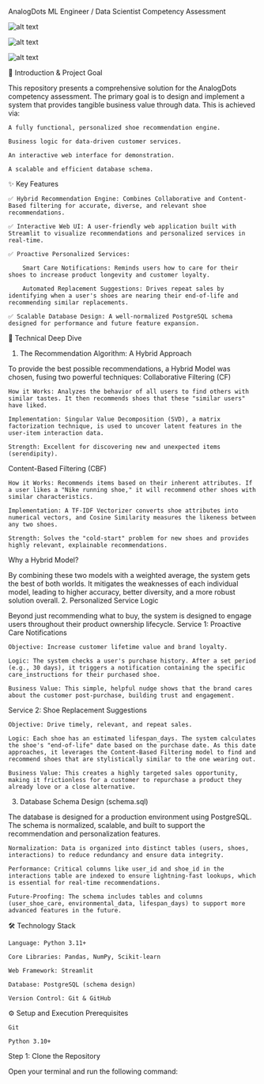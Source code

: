 AnalogDots ML Engineer / Data Scientist Competency Assessment

![alt text](https://img.shields.io/badge/Python-3.11+-blue.svg)

![alt text](https://img.shields.io/badge/Libraries-Pandas%20%7C%20Scikit--learn%20%7C%20Streamlit-orange.svg)

![alt text](https://img.shields.io/badge/Status-Completed-green.svg)

🎯 Introduction & Project Goal

This repository presents a comprehensive solution for the AnalogDots competency assessment. The primary goal is to design and implement a system that provides tangible business value through data. This is achieved via:

    A fully functional, personalized shoe recommendation engine.

    Business logic for data-driven customer services.

    An interactive web interface for demonstration.

    A scalable and efficient database schema.

✨ Key Features

    ✅ Hybrid Recommendation Engine: Combines Collaborative and Content-Based filtering for accurate, diverse, and relevant shoe recommendations.

    ✅ Interactive Web UI: A user-friendly web application built with Streamlit to visualize recommendations and personalized services in real-time.

    ✅ Proactive Personalized Services:

        Smart Care Notifications: Reminds users how to care for their shoes to increase product longevity and customer loyalty.

        Automated Replacement Suggestions: Drives repeat sales by identifying when a user's shoes are nearing their end-of-life and recommending similar replacements.

    ✅ Scalable Database Design: A well-normalized PostgreSQL schema designed for performance and future feature expansion.

🚀 Technical Deep Dive
1. The Recommendation Algorithm: A Hybrid Approach

To provide the best possible recommendations, a Hybrid Model was chosen, fusing two powerful techniques:
Collaborative Filtering (CF)

    How it Works: Analyzes the behavior of all users to find others with similar tastes. It then recommends shoes that these "similar users" have liked.

    Implementation: Singular Value Decomposition (SVD), a matrix factorization technique, is used to uncover latent features in the user-item interaction data.

    Strength: Excellent for discovering new and unexpected items (serendipity).

Content-Based Filtering (CBF)

    How it Works: Recommends items based on their inherent attributes. If a user likes a "Nike running shoe," it will recommend other shoes with similar characteristics.

    Implementation: A TF-IDF Vectorizer converts shoe attributes into numerical vectors, and Cosine Similarity measures the likeness between any two shoes.

    Strength: Solves the "cold-start" problem for new shoes and provides highly relevant, explainable recommendations.

Why a Hybrid Model?

By combining these two models with a weighted average, the system gets the best of both worlds. It mitigates the weaknesses of each individual model, leading to higher accuracy, better diversity, and a more robust solution overall.
2. Personalized Service Logic

Beyond just recommending what to buy, the system is designed to engage users throughout their product ownership lifecycle.
Service 1: Proactive Care Notifications

    Objective: Increase customer lifetime value and brand loyalty.

    Logic: The system checks a user's purchase history. After a set period (e.g., 30 days), it triggers a notification containing the specific care_instructions for their purchased shoe.

    Business Value: This simple, helpful nudge shows that the brand cares about the customer post-purchase, building trust and engagement.

Service 2: Shoe Replacement Suggestions

    Objective: Drive timely, relevant, and repeat sales.

    Logic: Each shoe has an estimated lifespan_days. The system calculates the shoe's "end-of-life" date based on the purchase date. As this date approaches, it leverages the Content-Based Filtering model to find and recommend shoes that are stylistically similar to the one wearing out.

    Business Value: This creates a highly targeted sales opportunity, making it frictionless for a customer to repurchase a product they already love or a close alternative.

3. Database Schema Design (schema.sql)

The database is designed for a production environment using PostgreSQL. The schema is normalized, scalable, and built to support the recommendation and personalization features.

    Normalization: Data is organized into distinct tables (users, shoes, interactions) to reduce redundancy and ensure data integrity.

    Performance: Critical columns like user_id and shoe_id in the interactions table are indexed to ensure lightning-fast lookups, which is essential for real-time recommendations.

    Future-Proofing: The schema includes tables and columns (user_shoe_care, environmental_data, lifespan_days) to support more advanced features in the future.

🛠️ Technology Stack

    Language: Python 3.11+

    Core Libraries: Pandas, NumPy, Scikit-learn

    Web Framework: Streamlit

    Database: PostgreSQL (schema design)

    Version Control: Git & GitHub

⚙️ Setup and Execution
Prerequisites

    Git

    Python 3.10+

Step 1: Clone the Repository

Open your terminal and run the following command:
